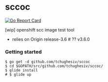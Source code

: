 # sccoc

[![Go Report Card](https://goreportcard.com/badge/github.com/tchughesiv/sccoc)](https://goreportcard.com/report/github.com/tchughesiv/sccoc)

[wip] openshift scc image test tool

 - relies on Origin release-3.6 # ?? v3.6.0

### Getting started

```shell
$ go get -d github.com/tchughesiv/sccoc
$ cd $GOPATH/src/github.com/tchughesiv/sccoc/
$ glide install
# $ glide up
```
